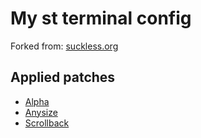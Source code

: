 # My st terminal config
Forked from: [suckless.org](https://st.suckless.org/)

## Applied patches
* [Alpha](https://st.suckless.org/patches/alpha/)
* [Anysize](https://st.suckless.org/patches/anysize/)
* [Scrollback](https://st.suckless.org/patches/scrollback/)